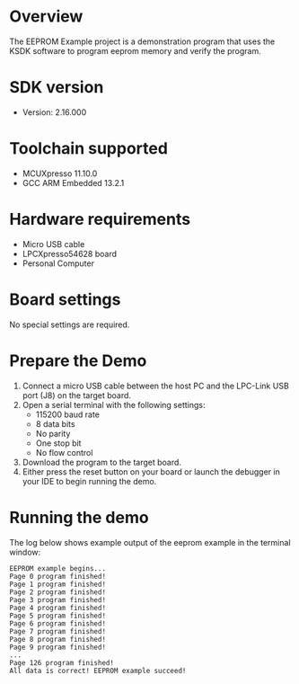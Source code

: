 Overview
========
The EEPROM Example project is a demonstration program that uses the KSDK software to program eeprom memory
and verify the program.


SDK version
===========
- Version: 2.16.000

Toolchain supported
===================
- MCUXpresso  11.10.0
- GCC ARM Embedded  13.2.1

Hardware requirements
=====================
- Micro USB cable
- LPCXpresso54628 board
- Personal Computer

Board settings
==============
No special settings are required.

Prepare the Demo
================
1.  Connect a micro USB cable between the host PC and the LPC-Link USB port (J8) on the target board.
2.  Open a serial terminal with the following settings:
    - 115200 baud rate
    - 8 data bits
    - No parity
    - One stop bit
    - No flow control
3.  Download the program to the target board.
4.  Either press the reset button on your board or launch the debugger in your IDE to begin running the demo.

Running the demo
================
The log below shows example output of the eeprom example in the terminal window:
~~~~~~~~~~~~~~~~~~~~~~~~~~~~~~~~~~~
EEPROM example begins...
Page 0 program finished!
Page 1 program finished!
Page 2 program finished!
Page 3 program finished!
Page 4 program finished!
Page 5 program finished!
Page 6 program finished!
Page 7 program finished!
Page 8 program finished!
Page 9 program finished!
...
Page 126 program finished!
All data is correct! EEPROM example succeed!
~~~~~~~~~~~~~~~~~~~~~~~~~~~~~~~~~~~
